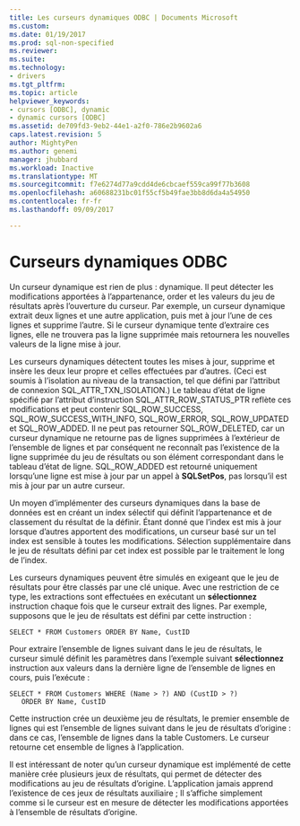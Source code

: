 ```yaml
---
title: Les curseurs dynamiques ODBC | Documents Microsoft
ms.custom: 
ms.date: 01/19/2017
ms.prod: sql-non-specified
ms.reviewer: 
ms.suite: 
ms.technology:
- drivers
ms.tgt_pltfrm: 
ms.topic: article
helpviewer_keywords:
- cursors [ODBC], dynamic
- dynamic cursors [ODBC]
ms.assetid: de709fd3-9eb2-44e1-a2f0-786e2b9602a6
caps.latest.revision: 5
author: MightyPen
ms.author: genemi
manager: jhubbard
ms.workload: Inactive
ms.translationtype: MT
ms.sourcegitcommit: f7e6274d77a9cdd4de6cbcaef559ca99f77b3608
ms.openlocfilehash: a60688231bc01f55cf5b49fae3bb8d6da4a54950
ms.contentlocale: fr-fr
ms.lasthandoff: 09/09/2017

---
```

# <a name="odbc-dynamic-cursors"></a>Curseurs dynamiques ODBC
Un curseur dynamique est rien de plus : dynamique. Il peut détecter les modifications apportées à l’appartenance, order et les valeurs du jeu de résultats après l’ouverture du curseur. Par exemple, un curseur dynamique extrait deux lignes et une autre application, puis met à jour l’une de ces lignes et supprime l’autre. Si le curseur dynamique tente d’extraire ces lignes, elle ne trouvera pas la ligne supprimée mais retournera les nouvelles valeurs de la ligne mise à jour.  
  
 Les curseurs dynamiques détectent toutes les mises à jour, supprime et insère les deux leur propre et celles effectuées par d’autres. (Ceci est soumis à l’isolation au niveau de la transaction, tel que défini par l’attribut de connexion SQL_ATTR_TXN_ISOLATION.) Le tableau d’état de ligne spécifié par l’attribut d’instruction SQL_ATTR_ROW_STATUS_PTR reflète ces modifications et peut contenir SQL_ROW_SUCCESS, SQL_ROW_SUCCESS_WITH_INFO, SQL_ROW_ERROR, SQL_ROW_UPDATED et SQL_ROW_ADDED. Il ne peut pas retourner SQL_ROW_DELETED, car un curseur dynamique ne retourne pas de lignes supprimées à l’extérieur de l’ensemble de lignes et par conséquent ne reconnaît pas l’existence de la ligne supprimée du jeu de résultats ou son élément correspondant dans le tableau d’état de ligne. SQL_ROW_ADDED est retourné uniquement lorsqu’une ligne est mise à jour par un appel à **SQLSetPos**, pas lorsqu’il est mis à jour par un autre curseur.  
  
 Un moyen d’implémenter des curseurs dynamiques dans la base de données est en créant un index sélectif qui définit l’appartenance et de classement du résultat de la définir. Étant donné que l’index est mis à jour lorsque d’autres apportent des modifications, un curseur basé sur un tel index est sensible à toutes les modifications. Sélection supplémentaire dans le jeu de résultats défini par cet index est possible par le traitement le long de l’index.  
  
 Les curseurs dynamiques peuvent être simulés en exigeant que le jeu de résultats pour être classés par une clé unique. Avec une restriction de ce type, les extractions sont effectuées en exécutant un **sélectionnez** instruction chaque fois que le curseur extrait des lignes. Par exemple, supposons que le jeu de résultats est défini par cette instruction :  
  
```  
SELECT * FROM Customers ORDER BY Name, CustID  
```  
  
 Pour extraire l’ensemble de lignes suivant dans le jeu de résultats, le curseur simulé définit les paramètres dans l’exemple suivant **sélectionnez** instruction aux valeurs dans la dernière ligne de l’ensemble de lignes en cours, puis l’exécute :  
  
```  
SELECT * FROM Customers WHERE (Name > ?) AND (CustID > ?)  
   ORDER BY Name, CustID  
```  
  
 Cette instruction crée un deuxième jeu de résultats, le premier ensemble de lignes qui est l’ensemble de lignes suivant dans le jeu de résultats d’origine : dans ce cas, l’ensemble de lignes dans la table Customers. Le curseur retourne cet ensemble de lignes à l’application.  
  
 Il est intéressant de noter qu’un curseur dynamique est implémenté de cette manière crée plusieurs jeux de résultats, qui permet de détecter des modifications au jeu de résultats d’origine. L’application jamais apprend l’existence de ces jeux de résultats auxiliaire ; Il s’affiche simplement comme si le curseur est en mesure de détecter les modifications apportées à l’ensemble de résultats d’origine.

